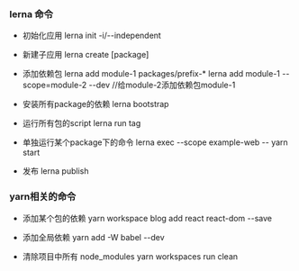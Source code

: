 ### lerna 命令

- 初始化应用 lerna init -i/--independent

- 新建子应用 lerna create [package]

- 添加依赖包 
  lerna add module-1 packages/prefix-*
  lerna add module-1 --scope=module-2 --dev   //给module-2添加依赖包module-1

- 安装所有package的依赖  lerna bootstrap

- 运行所有包的script    lerna run tag

- 单独运行某个package下的命令   lerna exec --scope example-web -- yarn start

- 发布  lerna publish


### yarn相关的命令

- 添加某个包的依赖  yarn workspace blog add react react-dom --save

- 添加全局依赖   yarn add -W babel --dev

- 清除项目中所有 node_modules     yarn workspaces run clean